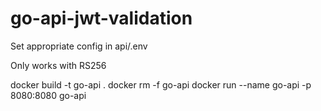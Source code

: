 # go-api-jwt-validation

Set appropriate config in api/.env

Only works with RS256

docker build -t go-api . 
docker rm -f go-api
docker run --name go-api -p 8080:8080 go-api

